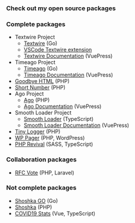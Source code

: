### Check out my open source packages

### Complete packages
- Textwire Project
  - [Textwire](https://github.com/textwire/textwire) (Go)
  - [VSCode Textwire extension](https://github.com/textwire/vscode-textwire)
  - [Textwire Documentation](https://github.com/textwire/textwire.github.io) (VuePress)
- Timeago Project
  - [Timeago](https://github.com/SerhiiCho/timeago) (Go)
  - [Timeago Documentation](https://github.com/SerhiiCho/timeago-docs) (VuePress)
- [Goodbye HTML](https://github.com/SerhiiCho/goodbye-html) (PHP)
- [Short Number](https://github.com/SerhiiCho/short-number) (PHP)
- Ago Project
  - [Ago](https://github.com/SerhiiCho/ago) (PHP)
  - [Ago Documentation](https://github.com/SerhiiCho/ago-docs) (VuePress)
- Smooth Loader Project
  - [Smooth Loader](https://github.com/smooth-loader/smooth-loader) (TypeScript)
  - [Smooth Loader Documentation](https://github.com/smooth-loader/smooth-loader.github.io) (VuePress)
- [Tiny Logger](https://github.com/SerhiiCho/tiny-logger) (PHP)
- [WP Pager](https://github.com/wp-pager/wp-pager) (PHP, WordPress)
- [PHP Revival](https://github.com/php-revival/php-revival) (SASS, TypeScript)

### Collaboration packages
- [RFC Vote](https://github.com/brendt/rfc-vote) (PHP, Laravel)

### Not complete packages
- [Shoshka GO](https://github.com/SerhiiCho/shoshka-go) (Go)
- [Shoshka](https://github.com/SerhiiCho/shoshka) (PHP)
- [COVID19 Stats](https://github.com/SerhiiCho/covid19-stats) (Vue, TypeScript)

